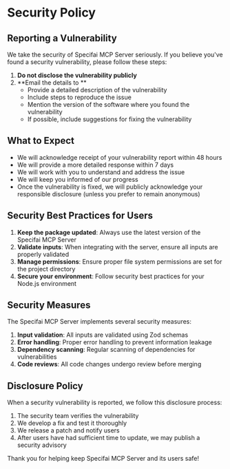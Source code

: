 # Security Policy

## Reporting a Vulnerability

We take the security of Specifai MCP Server seriously. If you believe you've found a security vulnerability, please follow these steps:

1. **Do not disclose the vulnerability publicly**
2. **Email the details to **
   - Provide a detailed description of the vulnerability
   - Include steps to reproduce the issue
   - Mention the version of the software where you found the vulnerability
   - If possible, include suggestions for fixing the vulnerability

## What to Expect

- We will acknowledge receipt of your vulnerability report within 48 hours
- We will provide a more detailed response within 7 days
- We will work with you to understand and address the issue
- We will keep you informed of our progress
- Once the vulnerability is fixed, we will publicly acknowledge your responsible disclosure (unless you prefer to remain anonymous)

## Security Best Practices for Users

1. **Keep the package updated**: Always use the latest version of the Specifai MCP Server
2. **Validate inputs**: When integrating with the server, ensure all inputs are properly validated
3. **Manage permissions**: Ensure proper file system permissions are set for the project directory
4. **Secure your environment**: Follow security best practices for your Node.js environment

## Security Measures

The Specifai MCP Server implements several security measures:

1. **Input validation**: All inputs are validated using Zod schemas
2. **Error handling**: Proper error handling to prevent information leakage
3. **Dependency scanning**: Regular scanning of dependencies for vulnerabilities
4. **Code reviews**: All code changes undergo review before merging

## Disclosure Policy

When a security vulnerability is reported, we follow this disclosure process:

1. The security team verifies the vulnerability
2. We develop a fix and test it thoroughly
3. We release a patch and notify users
4. After users have had sufficient time to update, we may publish a security advisory

Thank you for helping keep Specifai MCP Server and its users safe!
